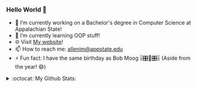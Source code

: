 ### Hello World 👋

- 🔭 I’m currently working on a Bachelor's degree in Computer Science at Appalachian State!
- 🌱 I’m currently learning OOP stuff!
- :globe_with_meridians: Visit [My website](isaacallen.dev)!
- 📫 How to reach me: allenim@appstate.edu
- ⚡ Fun fact: I have the same birthday as Bob Moog 🎚🎛🎹🎛🎚 (Aside from the year! 😄)

<details>
  <summary>:octocat: My Github Stats:</summary>
  
  <img align="left" alt="IsaacMAllen's Github Stats" src="https://github-readme-stats-git-master.isaacmallen.vercel.app/api?username=IsaacMAllen&show_icons=true&hide_border=true&count_private=true&hide_title=true" />
  
</details>

